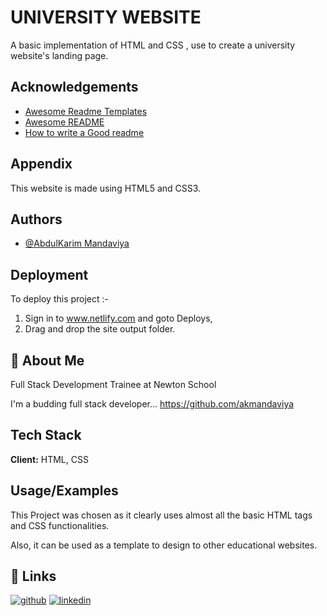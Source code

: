 
# UNIVERSITY WEBSITE

A basic implementation of  HTML and CSS , use to create a university website's landing page.
## Acknowledgements

 - [Awesome Readme Templates](https://awesomeopensource.com/project/elangosundar/awesome-README-templates)
 - [Awesome README](https://github.com/matiassingers/awesome-readme)
 - [How to write a Good readme](https://bulldogjob.com/news/449-how-to-write-a-good-readme-for-your-github-project)


## Appendix
This website is made using HTML5 and CSS3.


## Authors

- [@AbdulKarim Mandaviya](https://github.com/akmandaviya)


## Deployment

To deploy this project :-
1. Sign in to www.netlify.com and goto Deploys,
2. Drag and drop the site output folder.


## 🚀 About Me
Full Stack Development Trainee at Newton School

I'm a budding full stack developer...
https://github.com/akmandaviya


## Tech Stack

**Client:** HTML, CSS


## Usage/Examples

This Project was chosen as it clearly uses almost all the basic HTML tags and CSS functionalities.

Also, it can be used as a template to design to other educational websites.


## 🔗 Links
[![github](https://img.shields.io/badge/my_portfolio-000?style=for-the-badge&logo=ko-fi&logoColor=white)](https://github.com/akmandaviya)
[![linkedin](https://img.shields.io/badge/linkedin-0A66C2?style=for-the-badge&logo=linkedin&logoColor=white)](https://www.linkedin.com/in/abdul-karim-mandaviya-423a6898/)

